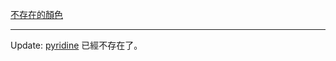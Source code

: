 [不存在的顏色](http://pyridine.wordpress.com/2010/03/17/%E4%B8%8D%E5%AD%98%E5%9C%A8%E7%9A%84%E9%A1%8F%E8%89%B2/)

---

Update: [pyridine](https://web.archive.org/web/20100204035546/http://pyridine.wordpress.com/) 已經不存在了。

